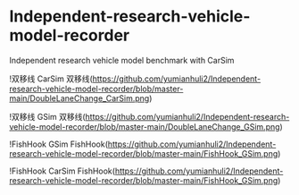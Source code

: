 # Independent-research-vehicle-model-recorder
Independent research vehicle model benchmark with CarSim

!双移线 CarSim 双移线(https://github.com/yumianhuli2/Independent-research-vehicle-model-recorder/blob/master-main/DoubleLaneChange_CarSim.png)

!双移线 GSim   双移线(https://github.com/yumianhuli2/Independent-research-vehicle-model-recorder/blob/master-main/DoubleLaneChange_GSim.png)

!FishHook GSim  FishHook(https://github.com/yumianhuli2/Independent-research-vehicle-model-recorder/blob/master-main/FishHook_GSim.png)

!FishHook CarSim  FishHook(https://github.com/yumianhuli2/Independent-research-vehicle-model-recorder/blob/master-main/FishHook_GSim.png)